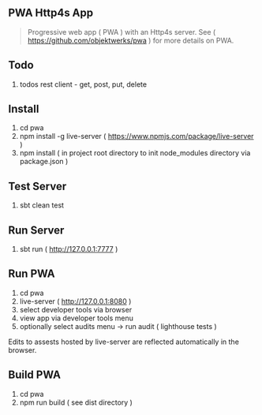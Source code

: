 PWA Http4s App
--------------
>Progressive web app ( PWA ) with an Http4s server. See ( https://github.com/objektwerks/pwa )
for more details on PWA.

Todo
----
1. todos rest client - get, post, put, delete

Install
-------
1. cd pwa
2. npm install -g live-server ( https://www.npmjs.com/package/live-server )
3. npm install ( in project root directory to init node_modules directory via package.json )

Test Server
-----------
1. sbt clean test

Run Server
----------
1. sbt run ( http://127.0.0.1:7777 )

Run PWA
-------
1. cd pwa
2. live-server ( http://127.0.0.1:8080 )
3. select developer tools via browser
4. view app via developer tools menu
5. optionally select audits menu -> run audit ( lighthouse tests )

Edits to assests hosted by live-server are reflected automatically in the browser.

Build PWA
---------
1. cd pwa
2. npm run build ( see dist directory )